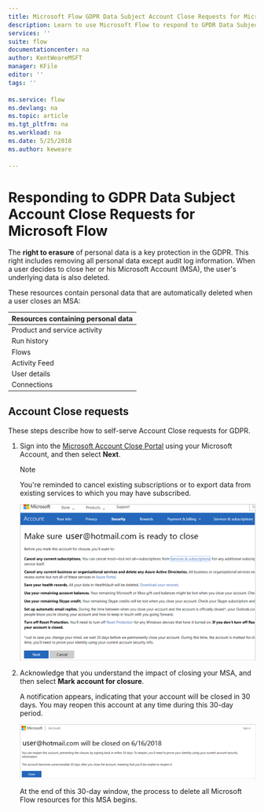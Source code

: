 ```yaml
---
title: Microsoft Flow GDPR Data Subject Account Close Requests for Microsoft Accounts (MSA) | Microsoft Docs
description: Learn to use Microsoft Flow to respond to GPDR Data Subject Account Close Requests for Microsoft Accounts.  
services: ''
suite: flow
documentationcenter: na
author: KentWeareMSFT
manager: KFile
editor: ''
tags: ''

ms.service: flow
ms.devlang: na
ms.topic: article
ms.tgt_pltfrm: na
ms.workload: na
ms.date: 5/25/2018
ms.author: keweare

---
```

# Responding to GDPR Data Subject Account Close Requests for Microsoft Flow

The **right to erasure** of personal data is a key protection in the GDPR. This right includes removing all personal data except audit log information. When a user decides to close her or his Microsoft Account (MSA), the user's underlying data is also deleted.

These resources contain personal data that are automatically deleted when a user closes an MSA:

|Resources containing personal data|
|------|
|Product and service activity|
|Run history|
|Flows|
|Activity Feed|
|User details|
|Connections|

## Account Close requests

These steps describe how to self-serve Account Close requests for GDPR.

1. Sign into the [Microsoft Account Close Portal](http://go.microsoft.com/fwlink/?LinkId=523898) using your Microsoft Account, and then select **Next**.

    > [!NOTE]
    > You're reminded to cancel existing subscriptions or to export data from existing services to which you may have subscribed.
    >
    >

    ![Cancel subscriptions](./media/gdpr-dsr-delete-msa/accountclose.png)

1. Acknowledge that you understand the impact of closing your MSA, and then select **Mark account for closure**.

    A notification appears, indicating that your account will be closed in 30 days. You may reopen this account at any time during this 30-day period.

    ![Account Closed](./media/gdpr-dsr-delete-msa/accountclosed.png)

    At the end of this 30-day window, the process to delete all Microsoft Flow resources for this MSA begins.
